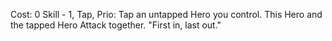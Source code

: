 Cost: 0
Skill - 
1, Tap, Prio: Tap an untapped Hero you control. This Hero and the tapped Hero Attack together. 
"First in, last out."